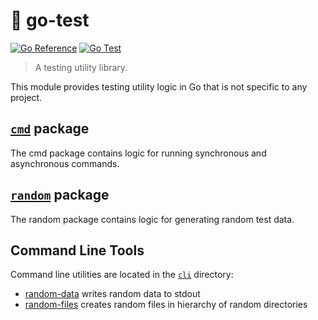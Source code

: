 # :test_tube: go-test
[![Go Reference](https://pkg.go.dev/badge/github.com/ipfs/go-test.svg)](https://pkg.go.dev/github.com/ipfs/go-test)
[![Go Test](https://github.com/ipfs/go-test/actions/workflows/go-test.yml/badge.svg)](https://github.com/ipfs/go-test/actions/workflows/go-test.yml)
> A testing utility library.

This module provides testing utility logic in Go that is not specific to any project.

## [`cmd`](https://pkg.go.dev/github.com/ipfs/go-test/cmd "API documentation") package

The cmd package contains logic for running synchronous and asynchronous commands.

## [`random`](https://pkg.go.dev/github.com/ipfs/go-test/random "API documentation") package

The random package contains logic for generating random test data.

## Command Line Tools

Command line utilities are located in the [`cli`](https://github.com/ipfs/go-test/tree/main/cli) directory:
- [random-data](https://github.com/ipfs/go-test/tree/main/cli/random-data#random-data---writes-random-data-to-stdout) writes random data to stdout
- [random-files](https://github.com/ipfs/go-test/tree/main/cli/random-files#random-files---create-random-filesystem-hierarchies) creates random files in hierarchy of random directories
